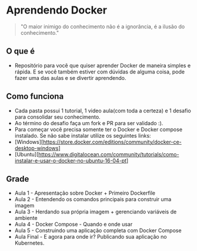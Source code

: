 # Aprendendo Docker

> "O maior inimigo do conhecimento não é a ignorância, é a ilusão do conhecimento."

## O que é

- Repositório para você que quiser aprender Docker de maneira simples e rápida. E se você também estiver com dúvidas de alguma coisa, pode fazer uma das aulas e se divertir aprendendo.

## Como funciona

- Cada pasta possui 1 tutorial, 1 video aula(com toda a certeza) e 1 desafio para consolidar seu conhecimento.
- Ao término do desafio faça um fork e PR para ser validado :).
- Para começar você precisa somente ter o Docker e Docker compose instalado. Se não sabe instalar utilize os seguintes links:
- [Windows][https://store.docker.com/editions/community/docker-ce-desktop-windows]
- [Ubuntu][https://www.digitalocean.com/community/tutorials/como-instalar-e-usar-o-docker-no-ubuntu-16-04-pt]

## Grade 
- Aula 1 - Apresentação sobre Docker + Primeiro Dockerfile
- Aula 2 - Entendendo os comandos principais para construir uma imagem
- Aula 3 - Herdando sua própria imagem + gerenciando variáveis de ambiente
- Aula 4 - Docker Compose - Quando e onde usar
- Aula 5 - Construindo uma aplicação completa com Docker Compose
- Aula Final - E agora para onde ir? Publicando sua aplicação no Kubernetes.